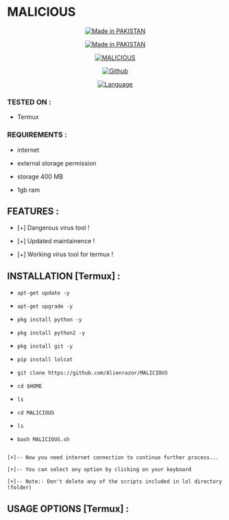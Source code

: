 # MALICIOUS
<p align="center">
<a href="https://bit.ly/3bgtjYk"><img title="Made in PAKISTAN" src="https://img.shields.io/badge/MADE%20IN-PAKISTAN-SCRIPT?colorA=%23ff8100&colorB=%23017e40&colorC=%23ff0000&style=for-the-badge"></a>

</p>

<p align="center">
<a href="https://bit.ly/3bgtjYk"><img title="Made in PAKISTAN" src="https://img.shields.io/badge/Tool-MALICIOUS-green.svg"></a>

</p>

<p align="center">
<a href="https://bit.ly/3bgtjYk"><img title="MALICIOUS" src="https://user-images.githubusercontent.com/49580304/96560822-a3963000-1273-11eb-8fc0-36cccf.jpg"></a>

</p>

<p align="center">
<a href="https://github.com/Alienrazor"><img title="Github" src="https://img.shields.io/badge/Alien-Razor-brightgreen?style=for-the-badge&logo=github"></a>


</p>

<p align="center">
<a href="https://github.com/Alienrazor"><img title="Language" src="https://img.shields.io/badge/Made%20with-Bash-1f425f.svg?v=103"></a>

### TESTED ON :

* Termux

### REQUIREMENTS :

* internet

* external storage permission

* storage 400 MB

* 1gb ram

## FEATURES :

* [+] Dangerous virus tool !

* [+] Updated maintainence !

* [+] Working virus tool for termux !

## INSTALLATION [Termux] :

* `apt-get update -y`

* `apt-get upgrade -y`

* `pkg install python -y`

* `pkg install python2 -y`

* `pkg install git -y`

* `pip install lolcat`

* `git clone https://github.com/Alienrazor/MALICIOUS`

* `cd $HOME`

* `ls`

* `cd MALICIOUS`

* `ls`

* `bash MALICIOUS.sh`

```

[+]-- Now you need internet connection to continue further process...

[+]-- You can select any option by clicking on your keyboard

[+]-- Note:- Don't delete any of the scripts included in lol directory (folder)

```

## USAGE OPTIONS [Termux] :

